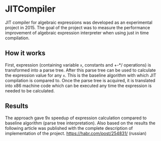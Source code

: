 # JITCompiler
JIT compiler for algebraic expressions was developed as an experimental project in 2015.
The goal of the project was to measure the performance improvement of algebraic expression interpreter when using just in time compilation.

## How it works
First, expression (containing variable `x`, constants and +-*/ operations) is transformed into a parse tree.
After this parse tree can be used to calculate the expression value for any `x`.
This is the baseline algorithm with which JIT compilation is compared to.
Once the parse tree is acquired, it is translated into x86 machine code which can be executed any time the expression is needed to be calculated.

## Results
The approach gave 9x speedup of expression calculation compared to baseline algorithm (parse tree interpretation).
Also based on the results the following article was published with the complete description of implementation of the project.
https://habr.com/post/254831/ (russian)
